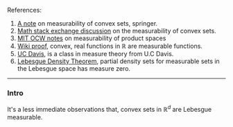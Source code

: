 References: 
1. [A note](https://link.springer.com/content/pdf/10.1007/BF01202504.pdf) on measurability of convex sets, springer. 
2.  [Math stack exchange discussion](https://math.stackexchange.com/questions/207609/the-measurability-of-convex-sets) on the measurability of convex sets. 
3. [MIT OCW notes](https://ocw.mit.edu/courses/6-436j-fundamentals-of-probability-fall-2018/6fe5ce4d56945ce7241679998922fb3a_MIT6_436JF18_lec09.pdf) on measurability of product spaces 
4. [Wiki proof](https://proofwiki.org/wiki/Convex_Real_Function_is_Measurable), convex, real functions in $\mathbb R$ are measurable functions. 
5. [UC Davis](https://www.math.ucdavis.edu/~hunter/m206/ch1_measure.pdf), is a class in measure theory from U.C Davis. 
6. [Lebesgue Density Theorem](https://en.wikipedia.org/wiki/Lebesgue%27s_density_theorem), partial density sets for measurable sets in the Lebesgue space has measure zero. 

---
### **Intro**

It's a less immediate observations that, convex sets in $\mathbb R^d$ are Lebesgue measurable. 



